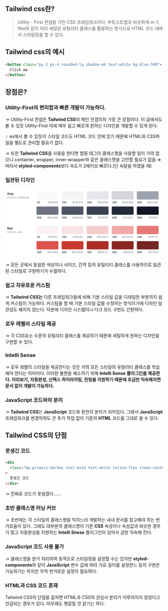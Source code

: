 ## Tailwind css란?

> Utility - First 컨셉을 가진 CSS 프레임워크이다. 부트스트랩과 비슷하게 m-1, flex와 같이 미리 세팅된 유틸리티 클래스를 활용하는 방식으로 HTML 코드 내에서 스타일링을 할 수 있다.

## Tailwind css의 예시

```html
<button class="py-2 px-4 rounded-lg shadow-md text-white bg-blue-500">
  Click me
</button>
```

## 장점은?

### Utility-First의 편리함과 빠른 개발이 가능하다.

→ Utility-First 컨셉은 **Tailwind CSS**의 메인 컨셉이자 가장 큰 장점이다. 이 글에서도 볼 수 있듯 Utility-First 덕에 매우 쉽고 빠르게 원하는 디자인을 개발할 수 있게 된다.

<aside>
💡 ex에서 볼 수 있듯이 스타일 코드도 HTML 코드 안에 있기 때문에 HTML와 CSS파일을 별도로 관리할 필요가 없다.

</aside>

→ 또한 **Tailwind CSS**를 사용을 한다면 랩핑 태그의 클래스명을 사용할 일이 거의 없으니 container, wrapper, inner-wrapper와 같은 클래스명을 고민할 필요가 없음 ⇒ 따라서 **styled-components**보다 속도가 2배이상 빠르다.(단 숙달을 하였을 때)

### 일관된 디자인

<img src="./2024-07-31.png">

→ 모든 곳에서 동일한 색상이나 사이즈, 간격 등의 유틸리티 클래스를 사용하므로 일관된 스타일로 구현하기가 수월하다.

### 쉽고 자유로운 커스텀

→ **Tailwind CSS는** 다른 프레임워크들에 비해 기본 스타일 값을 디테일한 부분까지 쉽게 커스텀이 가능하다. 커스텀을 할 때 기본 스타일 값을 수정하는 방식이기에 디자인 일관성도 해치지 않는다. 덕분에 디자인 시스템이나 다크 모드 구현도 간편하다.

### 로우 레벨의 스타일 제공

→ 각 CSS요소 수준의 유틸리티 클래스를 제공하기 때문에 세밀하게 원하는 디자인을 구현할 수 있다.

### Intelli Sense

→ 로우 레벨의 스타일을 제공한다는 것은 거의 모든 스타일의 유틸리티 클래스를 학습해야 한다는 의미이다. 이러한 불편을 해소하기 위해 **Intelli Sense 플러그인을 제공한다. 미리보기, 자동완성, 신택스 하이라이팅, 린팅을 지원하기 때문에 조금만 익숙해지면 문서 없이 개발이 가능하다.**

### JavaScript 코드와의 분리

→ **Tailwind CSS**는 **JavaScript** 코드와 완전히 분리가 되어있다. 그래서 **JavaScript** 프레임워크를 변경하여도 큰 추가 작업 없이 기존의 **HTML** 코드를 그대로 쓸 수 있다.

## Tailwind CSS의 단점

### 못생긴 코드

```html
<div
  class="bg-primary-darken text-bold text-white inline-flex items-center p-4 rounded shadow-md"
>
  못생긴 코드
</div>
```

→ 진짜로 코드가 못생겼다……

### 초반 클래스명 러닝 커브

→ 초반에는 각 스타일의 클래스명을 익히느라 개발하는 내내 문서를 참고해야 하는 번거로움이 있다. 그래도 대부분의 클래스명이 기존 **CSS** 속성이나 속성값과 비슷한 경우가 많고 자동완성을 지원하는 **Intelli Snese** 플러그인이 있어서 금방 익숙해 진다.

### JavaScript 코드 사용 불가

→ 클래스명을 분기 처리하여 동적으로 스타일링을 설정할 수는 있지만 **styled-components**와 같이 **JavaScript** 변수 값에 따라 가로 길이를 설정한느 등의 구현은 가능하기는 하지만 무척 번거로운 설정이 필요하다.

### HTML과 CSS 코드 혼재

Tailwind CSS의 단점을 꼽자면 HTML과 CSS의 관심사 분리가 이루어지지 않았다고 언급되는 경우가 있다. 아무래도 햇갈릴 것 같기는 하다.
